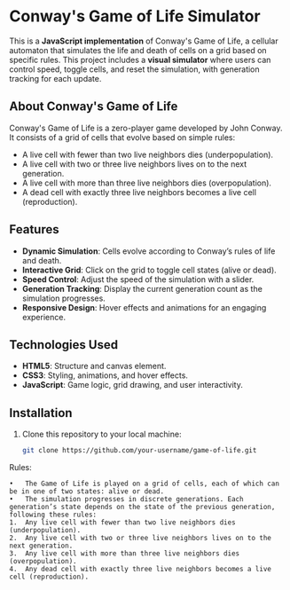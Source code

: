 # Conway's Game of Life Simulator

This is a **JavaScript implementation** of Conway's Game of Life, a cellular automaton that simulates the life and death of cells on a grid based on specific rules. This project includes a **visual simulator** where users can control speed, toggle cells, and reset the simulation, with generation tracking for each update. 

## About Conway's Game of Life

Conway's Game of Life is a zero-player game developed by John Conway. It consists of a grid of cells that evolve based on simple rules:

- A live cell with fewer than two live neighbors dies (underpopulation).
- A live cell with two or three live neighbors lives on to the next generation.
- A live cell with more than three live neighbors dies (overpopulation).
- A dead cell with exactly three live neighbors becomes a live cell (reproduction).


## Features

- **Dynamic Simulation**: Cells evolve according to Conway’s rules of life and death.
- **Interactive Grid**: Click on the grid to toggle cell states (alive or dead).
- **Speed Control**: Adjust the speed of the simulation with a slider.
- **Generation Tracking**: Display the current generation count as the simulation progresses.
- **Responsive Design**: Hover effects and animations for an engaging experience.
  
## Technologies Used

- **HTML5**: Structure and canvas element.
- **CSS3**: Styling, animations, and hover effects.
- **JavaScript**: Game logic, grid drawing, and user interactivity.

## Installation

1. Clone this repository to your local machine:

   ```bash
   git clone https://github.com/your-username/game-of-life.git

Rules:

	•	The Game of Life is played on a grid of cells, each of which can be in one of two states: alive or dead.
	•	The simulation progresses in discrete generations. Each generation’s state depends on the state of the previous generation, following these rules:
	1.	Any live cell with fewer than two live neighbors dies (underpopulation).
	2.	Any live cell with two or three live neighbors lives on to the next generation.
	3.	Any live cell with more than three live neighbors dies (overpopulation).
	4.	Any dead cell with exactly three live neighbors becomes a live cell (reproduction).


